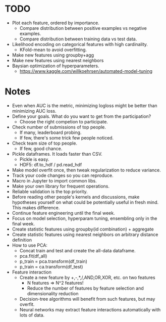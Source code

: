 # TODO
- Plot each feature, ordered by importance.
  - Compare distribution between positive examples vs negative examples.
  - Compare distribution between training data vs test data.
- Likelihood encoding on categorical features with high cardinality.
  - KFold-mean to avoid overfitting.
- Make new features using groupby+agg
- Make new features using nearest neighbors
- Baysian optimization of hyperparameters.
  - https://www.kaggle.com/willkoehrsen/automated-model-tuning

# Notes
- Even when AUC is the metric, minimizing logloss might be better than minimizing AUC loss.
- Define your goals. What do you want to get from the participation?
  - Choose the right competion to participate.
- Check number of submissions of top people.
  - If many, leaderboard probing.
  - If few, there's some trick few people noticed.
- Check team size of top people.
  - If few, good chance.
- Pickle dataframes. It loads faster than CSV.
  - Pickle is easy.
  - HDF5: df.to_hdf / pd.read_hdf
- Make model overfit once, then tweak regularization to reduce variance.
- Track your code changes so you can reproduce.
- Macro in Jupyter to import common libs.
- Make your own library for frequent operations.
- Reliable validation is the top priority.
- Before reading other people's kernels and discussions, make hypotheses yourself on what could be potentially useful in fresh mind. This makes difference.
- Continue feature engineering until the final week.
- Focus on model selection, hyperparam tuning, ensembling only in the final week.
- Create statistic features using groupby(id combination) + aggregate
- Create statistic features using nearest neighbors on arbitrary distance definition
- How to use PCA:
  - Concat train and test and create the all-data dataframe.
  - pca.fit(df_all)
  - p_train = pca.transform(df_train)
  - p_train = ca.transform(df_test)
- Feature interaction
  - Create a new feature by +,-,*,/,AND,OR,XOR, etc. on two features
    - N features => N^2 features!
    - Reduce the number of features by feature selection and dimensionality reduction
  - Decision-tree algorithms will benefit from such features, but may overfit.
  - Neural networks may extract feature interactions automatically with lots of data.

